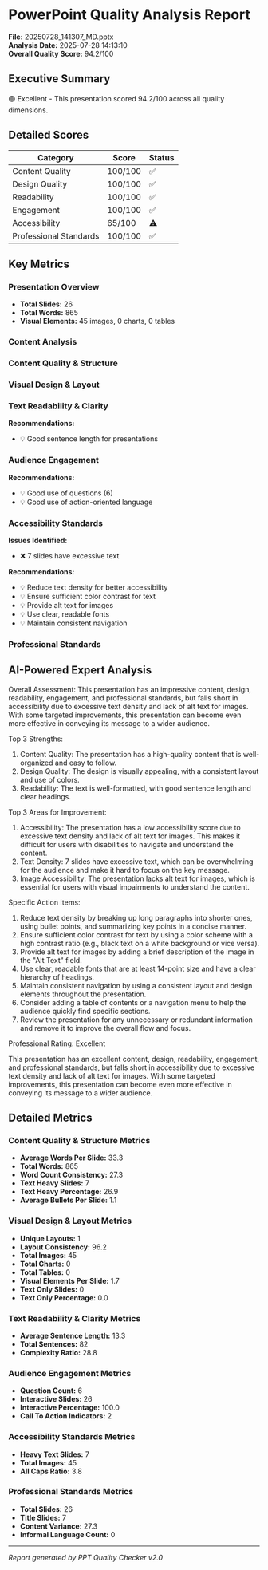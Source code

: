 # PowerPoint Quality Analysis Report

**File:** 20250728_141307_MD.pptx  
**Analysis Date:** 2025-07-28 14:13:10  
**Overall Quality Score:** 94.2/100

## Executive Summary

🟢 Excellent - This presentation scored 94.2/100 across all quality dimensions.

## Detailed Scores

| Category | Score | Status |
|----------|-------|--------|
| Content Quality | 100/100 | ✅ |
| Design Quality | 100/100 | ✅ |
| Readability | 100/100 | ✅ |
| Engagement | 100/100 | ✅ |
| Accessibility | 65/100 | ⚠️ |
| Professional Standards | 100/100 | ✅ |

## Key Metrics

### Presentation Overview
- **Total Slides:** 26
- **Total Words:** 865
- **Visual Elements:** 45 images, 0 charts, 0 tables

### Content Analysis

### Content Quality & Structure


### Visual Design & Layout


### Text Readability & Clarity

**Recommendations:**
- 💡 Good sentence length for presentations


### Audience Engagement

**Recommendations:**
- 💡 Good use of questions (6)
- 💡 Good use of action-oriented language


### Accessibility Standards

**Issues Identified:**
- ❌ 7 slides have excessive text

**Recommendations:**
- 💡 Reduce text density for better accessibility
- 💡 Ensure sufficient color contrast for text
- 💡 Provide alt text for images
- 💡 Use clear, readable fonts
- 💡 Maintain consistent navigation


### Professional Standards


## AI-Powered Expert Analysis

Overall Assessment:
This presentation has an impressive content, design, readability, engagement, and professional standards, but falls short in accessibility due to excessive text density and lack of alt text for images. With some targeted improvements, this presentation can become even more effective in conveying its message to a wider audience.

Top 3 Strengths:

1. Content Quality: The presentation has a high-quality content that is well-organized and easy to follow.
2. Design Quality: The design is visually appealing, with a consistent layout and use of colors.
3. Readability: The text is well-formatted, with good sentence length and clear headings.

Top 3 Areas for Improvement:

1. Accessibility: The presentation has a low accessibility score due to excessive text density and lack of alt text for images. This makes it difficult for users with disabilities to navigate and understand the content.
2. Text Density: 7 slides have excessive text, which can be overwhelming for the audience and make it hard to focus on the key message.
3. Image Accessibility: The presentation lacks alt text for images, which is essential for users with visual impairments to understand the content.

Specific Action Items:

1. Reduce text density by breaking up long paragraphs into shorter ones, using bullet points, and summarizing key points in a concise manner.
2. Ensure sufficient color contrast for text by using a color scheme with a high contrast ratio (e.g., black text on a white background or vice versa).
3. Provide alt text for images by adding a brief description of the image in the "Alt Text" field.
4. Use clear, readable fonts that are at least 14-point size and have a clear hierarchy of headings.
5. Maintain consistent navigation by using a consistent layout and design elements throughout the presentation.
6. Consider adding a table of contents or a navigation menu to help the audience quickly find specific sections.
7. Review the presentation for any unnecessary or redundant information and remove it to improve the overall flow and focus.

Professional Rating: Excellent

This presentation has an excellent content, design, readability, engagement, and professional standards, but falls short in accessibility due to excessive text density and lack of alt text for images. With some targeted improvements, this presentation can become even more effective in conveying its message to a wider audience.

## Detailed Metrics

### Content Quality & Structure Metrics

- **Average Words Per Slide:** 33.3
- **Total Words:** 865
- **Word Count Consistency:** 27.3
- **Text Heavy Slides:** 7
- **Text Heavy Percentage:** 26.9
- **Average Bullets Per Slide:** 1.1

### Visual Design & Layout Metrics

- **Unique Layouts:** 1
- **Layout Consistency:** 96.2
- **Total Images:** 45
- **Total Charts:** 0
- **Total Tables:** 0
- **Visual Elements Per Slide:** 1.7
- **Text Only Slides:** 0
- **Text Only Percentage:** 0.0

### Text Readability & Clarity Metrics

- **Average Sentence Length:** 13.3
- **Total Sentences:** 82
- **Complexity Ratio:** 28.8

### Audience Engagement Metrics

- **Question Count:** 6
- **Interactive Slides:** 26
- **Interactive Percentage:** 100.0
- **Call To Action Indicators:** 2

### Accessibility Standards Metrics

- **Heavy Text Slides:** 7
- **Total Images:** 45
- **All Caps Ratio:** 3.8

### Professional Standards Metrics

- **Total Slides:** 26
- **Title Slides:** 7
- **Content Variance:** 27.3
- **Informal Language Count:** 0


---
*Report generated by PPT Quality Checker v2.0*